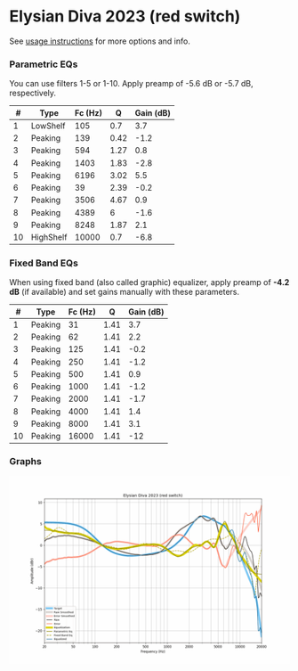 # Elysian Diva 2023 (red switch)
See [usage instructions](https://github.com/jaakkopasanen/AutoEq#usage) for more options and info.

### Parametric EQs
You can use filters 1-5 or 1-10. Apply preamp of -5.6 dB or -5.7 dB, respectively.

|   # | Type      |   Fc (Hz) |    Q |   Gain (dB) |
|-----|-----------|-----------|------|-------------|
|   1 | LowShelf  |       105 | 0.7  |         3.7 |
|   2 | Peaking   |       139 | 0.42 |        -1.2 |
|   3 | Peaking   |       594 | 1.27 |         0.8 |
|   4 | Peaking   |      1403 | 1.83 |        -2.8 |
|   5 | Peaking   |      6196 | 3.02 |         5.5 |
|   6 | Peaking   |        39 | 2.39 |        -0.2 |
|   7 | Peaking   |      3506 | 4.67 |         0.9 |
|   8 | Peaking   |      4389 | 6    |        -1.6 |
|   9 | Peaking   |      8248 | 1.87 |         2.1 |
|  10 | HighShelf |     10000 | 0.7  |        -6.8 |

### Fixed Band EQs
When using fixed band (also called graphic) equalizer, apply preamp of **-4.2 dB** (if available) and set gains manually with these parameters.

|   # | Type    |   Fc (Hz) |    Q |   Gain (dB) |
|-----|---------|-----------|------|-------------|
|   1 | Peaking |        31 | 1.41 |         3.7 |
|   2 | Peaking |        62 | 1.41 |         2.2 |
|   3 | Peaking |       125 | 1.41 |        -0.2 |
|   4 | Peaking |       250 | 1.41 |        -1.2 |
|   5 | Peaking |       500 | 1.41 |         0.9 |
|   6 | Peaking |      1000 | 1.41 |        -1.2 |
|   7 | Peaking |      2000 | 1.41 |        -1.7 |
|   8 | Peaking |      4000 | 1.41 |         1.4 |
|   9 | Peaking |      8000 | 1.41 |         3.1 |
|  10 | Peaking |     16000 | 1.41 |       -12   |

### Graphs
![](./Elysian%20Diva%202023%20(red%20switch).png)
